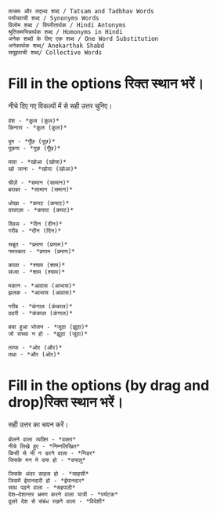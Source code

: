 ```
तत्सम और तद्भव शब्द / Tatsam and Tadbhav Words
पर्यायवाची शब्द / Synonyms Words
विलोम शब्द / विपरीतार्थक / Hindi Antonyms
श्रुतिसमभिन्नार्थक शब्द / Homonyms in Hindi
अनेक शब्दों के लिए एक शब्द / One Word Substitution
अनेकार्थक शब्द/ Anekarthak Shabd
समूहवाची शब्द/ Collective Words
```
# Fill in the options रिक्त स्थान भरें।
नीचे दिए गए विकल्पों में से सही उत्तर चुनिए।

```
वंश - *कुल (कूल)*
किनारा - *कूल (कुल)*

दुम - *पूँछ (पूछ)*
पूछना - *पूछ (पूँछ)*

मावा - *खोआ (खोया)*
खो जाना - *खोया (खोआ)*

चीज़ें - *समान (सामान)*
बराबर - *सामान (समान)*

धोखा - *कपट (कपाट)*
दरवाज़ा - *कपाट (कपट)*
 
दिवस - *दिन (दीन)*
गरीब - *दीन (दिन)* 
```

```
सबूत - *प्रमाण (प्रणाम)* 
नमस्कार - *प्रणाम (प्रमाण)* 

काला - *श्याम (शाम)* 
संध्या - *शाम (श्याम)* 

मकान - *आवास (आभास)* 
झलक - *आभास (आवास)* 

गरीब - *कंगाल (कंकाल)* 
ठठरी - *कंकाल (कंगाल)* 

बचा हुआ भोजन - *जूठा (झूठा)* 
जो सच्चा न हो - *झूठा (जूठा)* 

तरफ - *ओर (और)* 
तथा - *और (ओर)* 
```
# Fill in the options (by drag and drop)रिक्त स्थान भरें।
सही उत्तर का चयन करें।

```
बोलने वाला व्यक्ति - *वक्ता*
नीचे लिखे हुए - *निम्नलिखित*
किसी से भी न डरने वाला - *निडर*
जिसके मन मे दया हो - *दयालु*
```

```
जिसके अंदर साहस हो - *साहसी*
जिसमें ईमानदारी हो - *ईमानदार*
साथ पढ़ने वाला - *सहपाठी*
देश–देशान्तर भ्रमण करने वाला यात्री - *पर्यटक*
दूसरे देश से संबंध रखने वाला - *विदेशी*
```
